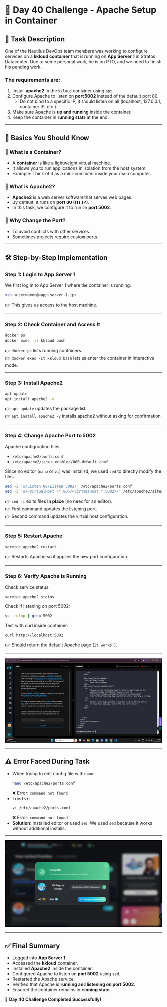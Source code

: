 # 🚀 Day 40 Challenge - Apache Setup in Container

## 📌 Task Description
One of the Nautilus DevOps team members was working to configure services on a **kkloud container** that is running on **App Server 1** in Stratos Datacenter. Due to some personal work, he is on PTO, and we need to finish his pending work.

### The requirements are:
1. Install **apache2** in the `kkloud` container using `apt`.
2. Configure Apache to listen on **port 5002** instead of the default port 80.  
   - Do not bind to a specific IP, it should listen on all (localhost, 127.0.0.1, container IP, etc.).
3. Make sure Apache is **up and running** inside the container.
4. Keep the container in **running state** at the end.

---

## 📖 Basics You Should Know

### 🔹 What is a Container?
- A **container** is like a lightweight virtual machine.  
- It allows you to run applications in isolation from the host system.  
- Example: Think of it as a mini-computer inside your main computer.

### 🔹 What is Apache2?
- **Apache2** is a web server software that serves web pages.  
- By default, it runs on **port 80 (HTTP)**.  
- In this task, we configure it to run on **port 5002**.

### 🔹 Why Change the Port?
- To avoid conflicts with other services.  
- Sometimes projects require custom ports.  

---

## 🛠️ Step-by-Step Implementation

### Step 1: Login to App Server 1
We first log in to App Server 1 where the container is running:
```bash
ssh <username>@<app-server-1-ip>
```
👉 This gives us access to the host machine.

---

### Step 2: Check Container and Access It
```bash
docker ps
docker exec -it kkloud bash
```
👉 `docker ps` lists running containers.  
👉 `docker exec -it kkloud bash` lets us enter the container in interactive mode.

---

### Step 3: Install Apache2
```bash
apt update
apt install apache2 -y
```
👉 `apt update` updates the package list.  
👉 `apt install apache2 -y` installs apache2 without asking for confirmation.

---

### Step 4: Change Apache Port to 5002
Apache configuration files:
- `/etc/apache2/ports.conf`
- `/etc/apache2/sites-enabled/000-default.conf`

Since no editor (`nano` or `vi`) was installed, we used `sed` to directly modify the files.

```bash
sed -i 's/Listen 80/Listen 5002/' /etc/apache2/ports.conf
sed -i 's/<VirtualHost \*:80>/<VirtualHost *:5002>/' /etc/apache2/sites-enabled/000-default.conf
```
👉 `sed -i` edits files **in place** (no need for an editor).  
👉 First command updates the listening port.  
👉 Second command updates the virtual host configuration.

---

### Step 5: Restart Apache
```bash
service apache2 restart
```
👉 Restarts Apache so it applies the new port configuration.

---

### Step 6: Verify Apache is Running
Check service status:
```bash
service apache2 status
```
Check if listening on port 5002:
```bash
ss -tulnp | grep 5002
```
Test with curl inside container:
```bash
curl http://localhost:5002
```
👉 Should return the default Apache page (`It works!`).

---

![Screenshot 2025-09-19 200023](assets/Screenshot%202025-09-19%20200023.png)

---

## ⚠️ Error Faced During Task
- When trying to edit config file with `nano`:
  ```bash
  nano /etc/apache2/ports.conf
  ```
  ❌ Error: `command not found`
- Tried `vi`:
  ```bash
  vi /etc/apache2/ports.conf
  ```
  ❌ Error: `command not found`
- **Solution**: Installed editor or used `sed`. We used `sed` because it works without additional installs.

---

![Screenshot 2025-09-19 200225](assets/Screenshot%202025-09-19%20200225.png)

---

## ✅ Final Summary
- Logged into **App Server 1**.  
- Accessed the **kkloud** container.  
- Installed **Apache2** inside the container.  
- Configured Apache to listen on **port 5002** using `sed`.  
- Restarted the Apache service.  
- Verified that Apache is **running and listening on port 5002**.  
- Ensured the container remains in **running state**.  

🎯 **Day 40 Challenge Completed Successfully!**
